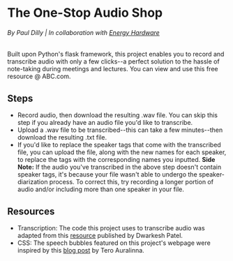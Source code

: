 # The One-Stop Audio Shop
###### By Paul Dilly | In collaboration with [Energy Hardware](https://energyhardware.com/)

Built upon Python's flask framework, this project enables you to record and transcribe audio with only a few clicks--a perfect solution to the hassle of note-taking during meetings and lectures. You can view and use this free resource @ ABC.com.

## Steps
* Record audio, then download the resulting .wav file. You can skip this step if you already have an audio file you'd like to transcribe.
* Upload a .wav file to be transcribed--this can take a few minutes--then download the resulting .txt file.
* If you'd like to replace the speaker tags that come with the transcribed file, you can upload the file, along with the new names for each speaker, to replace the tags with the corresponding names you inputted.
**Side Note:** If the audio you've transcribed in the above step doesn't contain speaker tags, it's because your file wasn't able to undergo the speaker-diarization process. To correct this, try recording a longer portion of audio and/or including more than one speaker in your file.

## Resources
* Transcription: The code this project uses to transcribe audio was adapted from this [resource](https://colab.research.google.com/drive/1V-Bt5Hm2kjaDb4P1RyMSswsDKyrzc2-3?usp=sharing) published by Dwarkesh Patel.
* CSS: The speech bubbles featured on this project's webpage were inspired by this [blog post](https://auralinna.blog/post/2017/how-to-make-a-css-speech-bubble-with-borders-and-drop-shadow) by Tero Auralinna.
